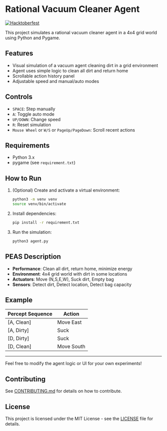 # Rational Vacuum Cleaner Agent

[![Hacktoberfest](https://img.shields.io/badge/Hacktoberfest-2025-blue)](https://hacktoberfest.com/)

This project simulates a rational vacuum cleaner agent in a 4x4 grid world using Python and Pygame.

## Features
- Visual simulation of a vacuum agent cleaning dirt in a grid environment
- Agent uses simple logic to clean all dirt and return home
- Scrollable action history panel
- Adjustable speed and manual/auto modes

## Controls
- `SPACE`: Step manually
- `A`: Toggle auto mode
- `UP/DOWN`: Change speed
- `R`: Reset simulation
- `Mouse Wheel` or `W/S` or `PageUp/PageDown`: Scroll recent actions

## Requirements
- Python 3.x
- pygame (see `requirement.txt`)

## How to Run
1. (Optional) Create and activate a virtual environment:
   ```bash
   python3 -m venv venv
   source venv/bin/activate
   ```
2. Install dependencies:
   ```bash
   pip install -r requirement.txt
   ```
3. Run the simulation:
   ```bash
   python3 agent.py
   ```

## PEAS Description
- **Performance**: Clean all dirt, return home, minimize energy
- **Environment**: 4x4 grid world with dirt in some locations
- **Actuators**: Move (N,S,E,W), Suck dirt, Empty bag
- **Sensors**: Detect dirt, Detect location, Detect bag capacity

## Example

| Percept Sequence | Action      |
|------------------|------------|
| [A, Clean]       | Move East  |
| [A, Dirty]       | Suck       |
| [D, Dirty]       | Suck       |
| [D, Clean]       | Move South |

---

Feel free to modify the agent logic or UI for your own experiments!

## Contributing

See [CONTRIBUTING.md](CONTRIBUTING.md) for details on how to contribute.

## License

This project is licensed under the MIT License - see the [LICENSE](LICENSE) file for details.
